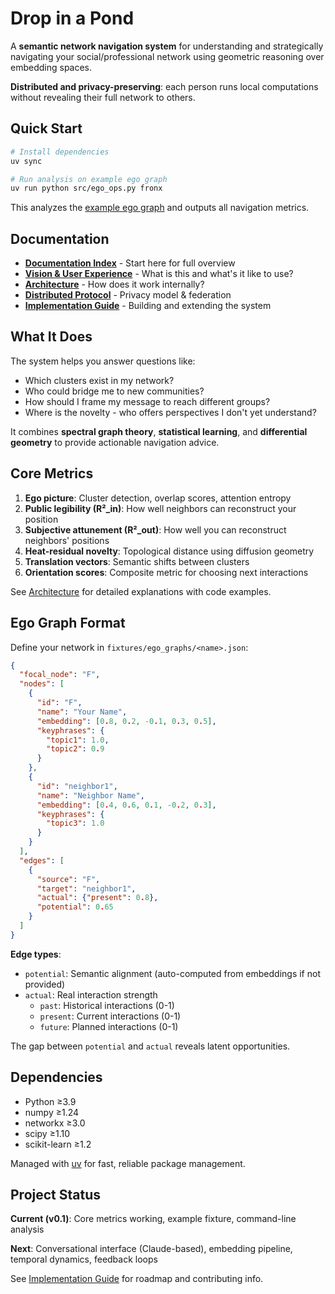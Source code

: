 # Drop in a Pond

A **semantic network navigation system** for understanding and strategically navigating your social/professional network using geometric reasoning over embedding spaces.

**Distributed and privacy-preserving**: each person runs local computations without revealing their full network to others.

## Quick Start

```bash
# Install dependencies
uv sync

# Run analysis on example ego graph
uv run python src/ego_ops.py fronx
```

This analyzes the [example ego graph](fixtures/ego_graphs/fronx.json) and outputs all navigation metrics.

## Documentation

- **[Documentation Index](docs/INDEX.md)** - Start here for full overview
- **[Vision & User Experience](docs/VISION.md)** - What is this and what's it like to use?
- **[Architecture](docs/ARCHITECTURE.md)** - How does it work internally?
- **[Distributed Protocol](docs/DISTRIBUTED.md)** - Privacy model & federation
- **[Implementation Guide](docs/IMPLEMENTATION.md)** - Building and extending the system

## What It Does

The system helps you answer questions like:

- Which clusters exist in my network?
- Who could bridge me to new communities?
- How should I frame my message to reach different groups?
- Where is the novelty - who offers perspectives I don't yet understand?

It combines **spectral graph theory**, **statistical learning**, and **differential geometry** to provide actionable navigation advice.

## Core Metrics

1. **Ego picture**: Cluster detection, overlap scores, attention entropy
2. **Public legibility (R²_in)**: How well neighbors can reconstruct your position
3. **Subjective attunement (R²_out)**: How well you can reconstruct neighbors' positions
4. **Heat-residual novelty**: Topological distance using diffusion geometry
5. **Translation vectors**: Semantic shifts between clusters
6. **Orientation scores**: Composite metric for choosing next interactions

See [Architecture](docs/ARCHITECTURE.md) for detailed explanations with code examples.

## Ego Graph Format

Define your network in `fixtures/ego_graphs/<name>.json`:

```json
{
  "focal_node": "F",
  "nodes": [
    {
      "id": "F",
      "name": "Your Name",
      "embedding": [0.8, 0.2, -0.1, 0.3, 0.5],
      "keyphrases": {
        "topic1": 1.0,
        "topic2": 0.9
      }
    },
    {
      "id": "neighbor1",
      "name": "Neighbor Name",
      "embedding": [0.4, 0.6, 0.1, -0.2, 0.3],
      "keyphrases": {
        "topic3": 1.0
      }
    }
  ],
  "edges": [
    {
      "source": "F",
      "target": "neighbor1",
      "actual": {"present": 0.8},
      "potential": 0.65
    }
  ]
}
```

**Edge types**:
- `potential`: Semantic alignment (auto-computed from embeddings if not provided)
- `actual`: Real interaction strength
  - `past`: Historical interactions (0-1)
  - `present`: Current interactions (0-1)
  - `future`: Planned interactions (0-1)

The gap between `potential` and `actual` reveals latent opportunities.

## Dependencies

- Python ≥3.9
- numpy ≥1.24
- networkx ≥3.0
- scipy ≥1.10
- scikit-learn ≥1.2

Managed with [uv](https://github.com/astral-sh/uv) for fast, reliable package management.

## Project Status

**Current (v0.1)**: Core metrics working, example fixture, command-line analysis

**Next**: Conversational interface (Claude-based), embedding pipeline, temporal dynamics, feedback loops

See [Implementation Guide](docs/IMPLEMENTATION.md) for roadmap and contributing info.
